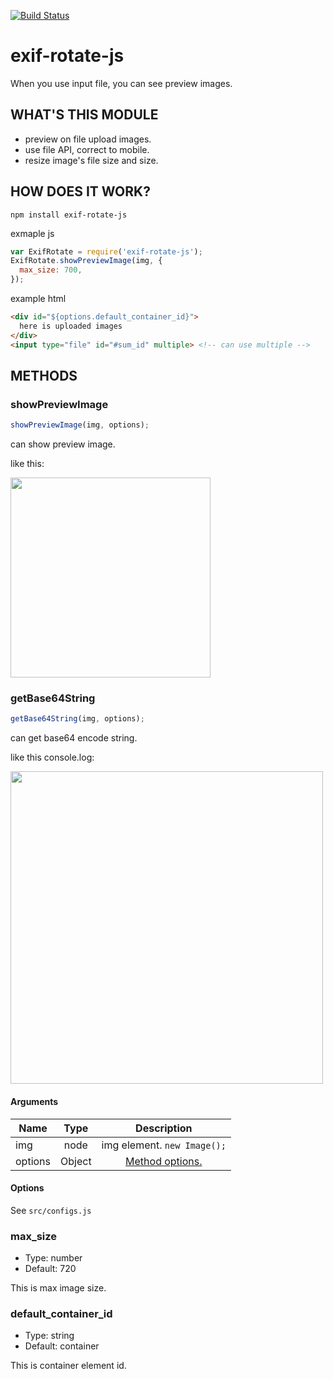 [![Build Status](https://travis-ci.org/hanagejet/exif-rotate-js.svg?branch=master)](https://travis-ci.org/hanagejet/exif-rotate-js)

# exif-rotate-js

When you use input file, you can see preview images.

## WHAT'S THIS MODULE

- preview on file upload images.
- use file API, correct to mobile.
- resize image's file size and size.

## HOW DOES IT WORK?

```
npm install exif-rotate-js
```

exmaple js

```js
var ExifRotate = require('exif-rotate-js');
ExifRotate.showPreviewImage(img, {
  max_size: 700,
});
```

example html

```html
<div id="${options.default_container_id}">
  here is uploaded images
</div>
<input type="file" id="#sum_id" multiple> <!-- can use multiple -->
```

## METHODS

### showPreviewImage

```js
showPreviewImage(img, options);
```

can show preview image.

like this:

<img src="https://cloud.githubusercontent.com/assets/4067007/19226722/fc509f20-8e63-11e6-86a0-392a06ec887d.png" width="320">


### getBase64String

```js
getBase64String(img, options);
```

can get base64 encode string.

like this console.log:

<img src="https://cloud.githubusercontent.com/assets/4067007/19226758/92e519fc-8e64-11e6-8fd4-20556ae6dbb8.png" width="500">


#### Arguments

| Name          | Type      | Description   |
| ------------- |:--------:|:-------------:|
| img           | node      | img element. `new Image();` |
| options       | Object    | [Method options.](#options) |

#### Options

See `src/configs.js`

### max_size
- Type: number
- Default: 720

This is max image size.

### default_container_id
- Type: string
- Default: container

This is container element id.
